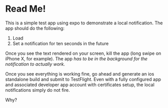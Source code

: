 # Read Me!

This is a simple test app using expo to demonstrate a local notification. The app should do the following:

1. Load
2. Set a notification for ten seconds in the future

Once you see the text rendered on your screen, kill the app (long swipe on iPhone X, for example). The app *has to be in the background for the notification to actually work.*

Once you see everything is working fine, go ahead and generate an ios standalone build and submit to TestFlight. Even with a fully configured app and associated developer app account with certificates setup, the local notifications simply do not fire.

Why?